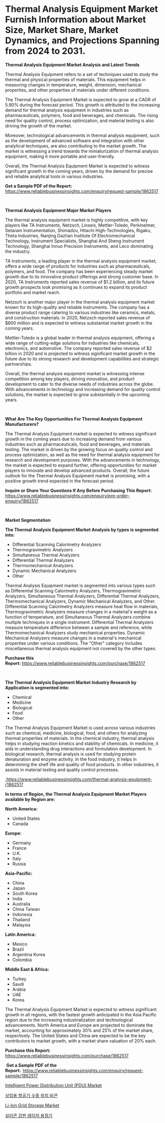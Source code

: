 <p><h1>Thermal Analysis Equipment Market Furnish Information about Market Size, Market Share, Market Dynamics, and Projections Spanning from 2024 to 2031.</h1></p><p><strong>Thermal Analysis Equipment Market Analysis and Latest Trends</strong></p>
<p><p>Thermal Analysis Equipment refers to a set of techniques used to study the thermal and physical properties of materials. This equipment helps in measuring changes in temperature, weight, dimension, mechanical properties, and other properties of materials under different conditions.</p><p>The Thermal Analysis Equipment Market is expected to grow at a CAGR of 5.90% during the forecast period. This growth is attributed to the increasing demand for thermal analysis equipment in industries such as pharmaceuticals, polymers, food and beverages, and chemicals. The rising need for quality control, process optimization, and material testing is also driving the growth of the market.</p><p>Moreover, technological advancements in thermal analysis equipment, such as the development of advanced software and integration with other analytical techniques, are also contributing to the market growth. The market is witnessing a trend towards the miniaturization of thermal analysis equipment, making it more portable and user-friendly.</p><p>Overall, the Thermal Analysis Equipment Market is expected to witness significant growth in the coming years, driven by the demand for precise and reliable analytical tools in various industries.</p></p>
<p><strong>Get a Sample PDF of the Report:&nbsp;</strong> <a href="https://www.reliablebusinessinsights.com/enquiry/request-sample/1862517">https://www.reliablebusinessinsights.com/enquiry/request-sample/1862517</a></p>
<p>&nbsp;</p>
<p><strong>Thermal Analysis Equipment Major Market Players</strong></p>
<p><p>The thermal analysis equipment market is highly competitive, with key players like TA Instruments, Netzsch, Linseis, Mettler-Toledo, Perkinelmer, Setaram Instrumentation, Shimadzu, Hitachi High-Technologies, Rigaku, Theta Industries, Nanjing Dazhan Institute Of Electromechanical Technology, Instrument Specialists, Shanghai And Sheng Instrument Technology, Shanghai Innuo Precision Instruments, and Leco dominating the industry.</p><p>TA Instruments, a leading player in the thermal analysis equipment market, offers a wide range of products for industries such as pharmaceuticals, polymers, and food. The company has been experiencing steady market growth due to its innovative product offerings and strong customer base. In 2020, TA Instruments reported sales revenue of $1.2 billion, and its future growth prospects look promising as it continues to expand its product portfolio and market reach.</p><p>Netzsch is another major player in the thermal analysis equipment market known for its high-quality and reliable instruments. The company has a diverse product range catering to various industries like ceramics, metals, and construction materials. In 2020, Netzsch reported sales revenue of $800 million and is expected to witness substantial market growth in the coming years.</p><p>Mettler-Toledo is a global leader in thermal analysis equipment, offering a wide range of cutting-edge solutions for industries like chemicals, electronics, and automotive. The company reported sales revenue of $2 billion in 2020 and is projected to witness significant market growth in the future due to its strong research and development capabilities and strategic partnerships.</p><p>Overall, the thermal analysis equipment market is witnessing intense competition among key players, driving innovation, and product development to cater to the diverse needs of industries across the globe. With advancements in technology and increasing demand for quality control solutions, the market is expected to grow substantially in the upcoming years.</p></p>
<p>&nbsp;</p>
<p><strong>What Are The Key Opportunities For Thermal Analysis Equipment Manufacturers?</strong></p>
<p><p>The Thermal Analysis Equipment market is expected to witness significant growth in the coming years due to increasing demand from various industries such as pharmaceuticals, food and beverages, and materials testing. The market is driven by the growing focus on quality control and process optimization, as well as the need for thermal analysis equipment for research and development purposes. With the advancements in technology, the market is expected to expand further, offering opportunities for market players to innovate and develop advanced products. Overall, the future outlook for the Thermal Analysis Equipment market is promising, with a positive growth trend expected in the forecast period.</p></p>
<p><strong>Inquire or Share Your Questions If Any Before Purchasing This Report:</strong> <a href="https://www.reliablebusinessinsights.com/enquiry/pre-order-enquiry/1862517">https://www.reliablebusinessinsights.com/enquiry/pre-order-enquiry/1862517</a></p>
<p>&nbsp;</p>
<p><strong>Market Segmentation</strong></p>
<p><strong>The Thermal Analysis Equipment Market Analysis by types is segmented into:</strong></p>
<p><ul><li>Differential Scanning Calorimetry Analyzers</li><li>Thermogravimetric Analyzers</li><li>Simultaneous Thermal Analyzers</li><li>Differential Thermal Analyzers</li><li>Thermomechanical Analyzers</li><li>Dynamic Mechanical Analyzers</li><li>Other</li></ul></p>
<p><p>Thermal Analysis Equipment market is segmented into various types such as Differential Scanning Calorimetry Analyzers, Thermogravimetric Analyzers, Simultaneous Thermal Analyzers, Differential Thermal Analyzers, Thermomechanical Analyzers, Dynamic Mechanical Analyzers, and Other. Differential Scanning Calorimetry Analyzers measure heat flow in materials, Thermogravimetric Analyzers measure changes in a material's weight as a function of temperature, and Simultaneous Thermal Analyzers combine multiple techniques in a single instrument. Differential Thermal Analyzers measure temperature difference between a sample and reference, while Thermomechanical Analyzers study mechanical properties. Dynamic Mechanical Analyzers measure changes in a material's mechanical properties under various conditions. The "Other" category includes miscellaneous thermal analysis equipment not covered by the other types.</p></p>
<p><strong>Purchase this Report:&nbsp;</strong><a href="https://www.reliablebusinessinsights.com/purchase/1862517">https://www.reliablebusinessinsights.com/purchase/1862517</a></p>
<p>&nbsp;</p>
<p><strong>The Thermal Analysis Equipment Market Industry Research by Application is segmented into:</strong></p>
<p><ul><li>Chemical</li><li>Medicine</li><li>Biological</li><li>Food</li><li>Other</li></ul></p>
<p><p>The Thermal Analysis Equipment Market is used across various industries such as chemical, medicine, biological, food, and others for analyzing thermal properties of materials. In the chemical industry, thermal analysis helps in studying reaction kinetics and stability of chemicals. In medicine, it aids in understanding drug interactions and formulation development. In biological research, thermal analysis is used for studying protein denaturation and enzyme activity. In the food industry, it helps in determining the shelf life and quality of food products. In other industries, it assists in material testing and quality control processes.</p></p>
<p><a href="https://www.reliablebusinessinsights.com/thermal-analysis-equipment-r1862517">&nbsp;https://www.reliablebusinessinsights.com/thermal-analysis-equipment-r1862517</a></p>
<p><strong>In terms of Region, the Thermal Analysis Equipment Market Players available by Region are:</strong></p>
<p>
    <p> <strong> North America: </strong>
        <ul>
            <li>United States</li>
            <li>Canada</li>
        </ul>
        </p> 
    <p> <strong> Europe: </strong>
        <ul>
            <li>Germany</li>
            <li>France</li>
            <li>U.K.</li>
            <li>Italy</li>
            <li>Russia</li>
        </ul>
        </p> 
    <p> <strong> Asia-Pacific: </strong>
        <ul>
            <li>China</li>
            <li>Japan</li>
            <li>South Korea</li>
            <li>India</li>
            <li>Australia</li>
            <li>China Taiwan</li>
            <li>Indonesia</li>
            <li>Thailand</li>
            <li>Malaysia</li>
        </ul>
        </p> 
    <p> <strong> Latin America: </strong>
        <ul>
            <li>Mexico</li>
            <li>Brazil</li>
            <li>Argentina Korea</li>
            <li>Colombia</li>
        </ul>
        </p> 
    <p> <strong> Middle East & Africa: </strong>
        <ul>
            <li>Turkey</li>
            <li>Saudi</li>
            <li>Arabia</li>
            <li>UAE</li>
            <li>Korea</li>
        </ul>
    </p>
    </p>
<p><p>The Thermal Analysis Equipment Market is expected to witness significant growth in all regions, with the fastest growth anticipated in the Asia Pacific region due to the increasing industrialization and technological advancements. North America and Europe are projected to dominate the market, accounting for approximately 30% and 25% of the market share, respectively. The United States and China are expected to be the key contributors to market growth, with a market share valuation of 20% each.</p></p>
<p><strong>Purchase this Report: </strong><a href="https://www.reliablebusinessinsights.com/purchase/1862517">https://www.reliablebusinessinsights.com/purchase/1862517</a></p>
<p>&nbsp;<strong>Get a Sample PDF of the Report:&nbsp;&nbsp;</strong><a href="https://www.reliablebusinessinsights.com/enquiry/request-sample/1862517">https://www.reliablebusinessinsights.com/enquiry/request-sample/1862517</a></p>
<p><strong></strong></p>
<p><p><a href="https://github.com/gracielawharr/Market-Research-Report-List-1/blob/main/intelligent-power-distribution-unit-pdu-market.md">Intelligent Power Distribution Unit (PDU) Market</a></p><p><a href="https://github.com/TrevorKruvalis5678/Market-Research-Report-List-2/blob/main/9825580162418.md">상업용 항공기 수중 위치 비콘</a></p><p><a href="https://github.com/JennyferFeil2023/Market-Research-Report-List-1/blob/main/li-ion-grid-storage-market.md">Li-Ion Grid Storage Market</a></p><p><a href="https://github.com/lzuwsfreyoq70/Market-Research-Report-List-2/blob/main/3830115162417.md">실리콘 강판 레이저 용접기</a></p></p>